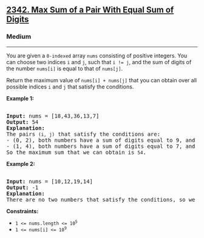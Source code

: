 ### <h2><a href="https://leetcode.com/problems/max-sum-of-a-pair-with-equal-sum-of-digits/">2342. Max Sum of a Pair With Equal Sum of Digits</a></h2>  
<h3>Medium</h3>  
<hr>  
<div>  
<p>You are given a <code>0-indexed</code> array <code>nums</code> consisting of positive integers. You can choose two indices <code>i</code> and <code>j</code>, such that <code>i != j</code>, and the sum of digits of the number <code>nums[i]</code> is equal to that of <code>nums[j]</code>.</p>  

<p>Return the maximum value of <code>nums[i] + nums[j]</code> that you can obtain over all possible indices <code>i</code> and <code>j</code> that satisfy the conditions.</p>  

<p><strong>Example 1:</strong></p>  
<pre>  
<strong>Input:</strong> nums = [18,43,36,13,7]  
<strong>Output:</strong> 54  
<strong>Explanation:</strong>  
The pairs <code>(i, j)</code> that satisfy the conditions are:  
- (0, 2), both numbers have a sum of digits equal to 9, and their sum is 18 + 36 = 54.  
- (1, 4), both numbers have a sum of digits equal to 7, and their sum is 43 + 7 = 50.  
So the maximum sum that we can obtain is <code>54</code>.  
</pre>  

<p><strong>Example 2:</strong></p>  
<pre>  
<strong>Input:</strong> nums = [10,12,19,14]  
<strong>Output:</strong> -1  
<strong>Explanation:</strong>  
There are no two numbers that satisfy the conditions, so we return <code>-1</code>.  
</pre>  

<p><strong>Constraints:</strong></p>  
<ul>  
<li><code>1 <= nums.length <= 10<sup>5</sup></code></li>  
<li><code>1 <= nums[i] <= 10<sup>9</sup></code></li>  
</ul>  
</div>  
